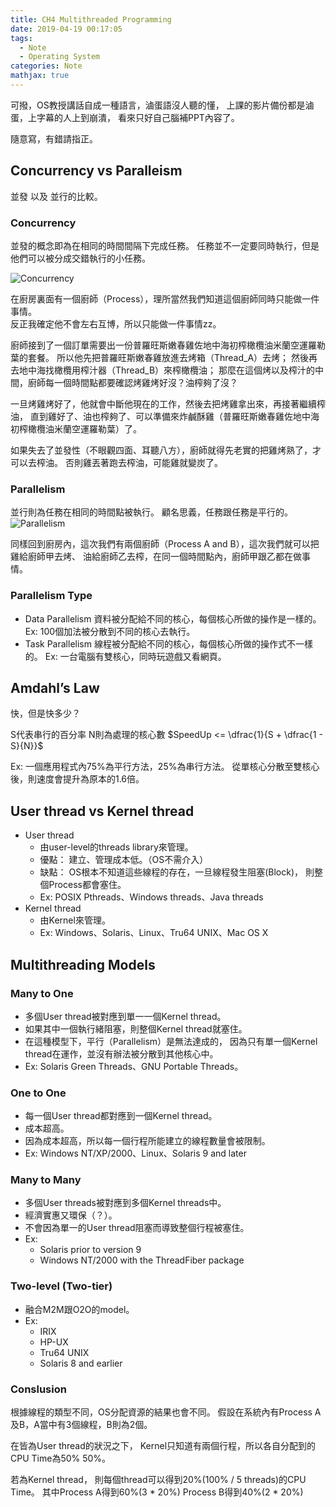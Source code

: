 ```yaml
---
title: CH4 Multithreaded Programming
date: 2019-04-19 00:17:05
tags:
  - Note
  - Operating System
categories: Note
mathjax: true
---
```


可撥，OS教授講話自成一種語言，滷蛋語沒人聽的懂，
上課的影片備份都是滷蛋，上字幕的人上到崩潰，
看來只好自己腦補PPT內容了。
<!-- More -->
隨意寫，有錯請指正。

## Concurrency vs Paralleism

並發 以及 並行的比較。


### Concurrency

並發的概念即為在相同的時間間隔下完成任務。
任務並不一定要同時執行，但是他們可以被分成交錯執行的小任務。

![Concurrency](https://user-images.githubusercontent.com/4419992/35572695-ee6275c8-05b3-11e8-8460-2c1ac7081574.jpg)

在廚房裏面有一個廚師（Process），理所當然我們知道這個廚師同時只能做一件事情。  
反正我確定他不會左右互博，所以只能做一件事情zz。

廚師接到了一個訂單需要出一份普羅旺斯嫩春雞佐地中海初榨橄欖油米蘭空運羅勒葉的套餐。
所以他先把普羅旺斯嫩春雞放進去烤箱（Thread_A）去烤；
然後再去地中海找橄欖用榨汁器（Thread_B）來榨橄欖油；
那麼在這個烤以及榨汁的中間，廚師每一個時間點都要確認烤雞烤好沒？油榨夠了沒？

一旦烤雞烤好了，他就會中斷他現在的工作，然後去把烤雞拿出來，再接著繼續榨油，
直到雞好了、油也榨夠了、可以準備來炸鹹酥雞（普羅旺斯嫩春雞佐地中海初榨橄欖油米蘭空運羅勒葉）了。

如果失去了並發性（不眼觀四面、耳聽八方），廚師就得先老實的把雞烤熟了，才可以去榨油。
否則雞丟著跑去榨油，可能雞就變炭了。

### Parallelism

並行則為任務在相同的時間點被執行。
顧名思義，任務跟任務是平行的。
![Parallelism](https://user-images.githubusercontent.com/4419992/35572701-f14520f6-05b3-11e8-9989-f4dcc7fc987e.jpg)

同樣回到廚房內，這次我們有兩個廚師（Process A and B），這次我們就可以把雞給廚師甲去烤、
油給廚師乙去榨，在同一個時間點內，廚師甲跟乙都在做事情。

### Parallelism Type
- Data Parallelism
    資料被分配給不同的核心，每個核心所做的操作是一樣的。
    Ex: 100個加法被分散到不同的核心去執行。
- Task Parallelism
    線程被分配給不同的核心，每個核心所做的操作式不一樣的。
    Ex: 一台電腦有雙核心，同時玩遊戲又看網頁。

## Amdahl’s Law

快，但是快多少？

S代表串行的百分率
N則為處理的核心數
$SpeedUp <= \dfrac{1}{S + \dfrac{1 - S}{N}}$

Ex: 一個應用程式內75%為平行方法，25%為串行方法。
    從單核心分散至雙核心後，則速度會提升為原本的1.6倍。

## User thread vs Kernel thread
- User thread
    - 由user-level的threads library來管理。
    - 優點：
        建立、管理成本低。（OS不需介入）
    - 缺點：
        OS根本不知道這些線程的存在，一旦線程發生阻塞(Block)，
        則整個Process都會塞住。
    - Ex: POSIX Pthreads、Windows threads、Java threads
- Kernel thread
    - 由Kernel來管理。
    - Ex: Windows、Solaris、Linux、Tru64 UNIX、Mac OS X

## Multithreading Models

### Many to One
- 多個User thread被對應到單一一個Kernel thread。
- 如果其中一個執行緒阻塞，則整個Kernel thread就塞住。
- 在這種模型下，平行（Parallelism）是無法達成的，
  因為只有單一個Kernel thread在運作，並沒有辦法被分散到其他核心中。
- Ex: Solaris Green Threads、GNU Portable Threads。

### One to One
- 每一個User thread都對應到一個Kernel thread。
- 成本超高。
- 因為成本超高，所以每一個行程所能建立的線程數量會被限制。
- Ex: Windows NT/XP/2000、Linux、Solaris 9 and later

### Many to Many
- 多個User threads被對應到多個Kernel threads中。
- 經濟實惠又環保（？）。
- 不會因為單一的User thread阻塞而導致整個行程被塞住。
- Ex:
    - Solaris prior to version 9
    - Windows NT/2000 with the ThreadFiber package

### Two-level (Two-tier)
- 融合M2M跟O2O的model。
- Ex:
    - IRIX
    - HP-UX
    - Tru64 UNIX
    - Solaris 8 and earlier

### Conslusion
根據線程的類型不同，OS分配資源的結果也會不同。
假設在系統內有Process A及B，A當中有3個線程，B則為2個。

在皆為User thread的狀況之下，
Kernel只知道有兩個行程，所以各自分配到的CPU Time為50% 50%。

若為Kernel thread，
則每個thread可以得到20%(100% / 5 threads)的CPU Time。
其中Process A得到60%(3 * 20%)
Process B得到40%(2 * 20%)

<!--# Treading Issue

### Semantics of fork() and exec()
- 如果一個線程執行了fork， 那麼整個行程都會被複製，還是只有-->
